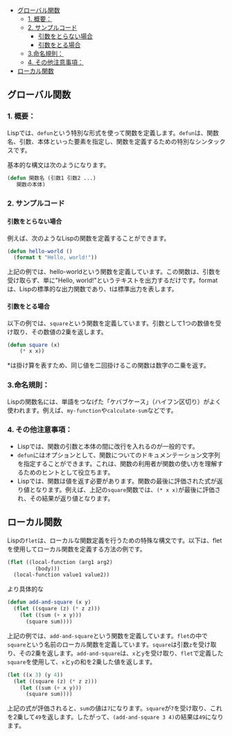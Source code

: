 
- [グローバル関数](#グローバル関数)
  - [1.  概要：](#1--概要)
  - [2. サンプルコード](#2-サンプルコード)
    - [引数をとらない場合](#引数をとらない場合)
    - [引数をとる場合](#引数をとる場合)
  - [3.命名規則：](#3命名規則)
  - [4. その他注意事項：](#4-その他注意事項)
- [ローカル関数](#ローカル関数)



## グローバル関数

### 1.  概要：

Lispでは、`defun`という特別な形式を使って関数を定義します。`defun`は、関数名、引数、本体といった要素を指定し、関数を定義するための特別なシンタックスです。

基本的な構文は次のようになります。


```lisp
(defun 関数名 (引数1 引数2 ...) 
   関数の本体)
```


### 2. サンプルコード

#### 引数をとらない場合

例えば、次のようなLispの関数を定義することができます。

```lisp
(defun hello-world () 
  (format t "Hello, world!"))
```

上記の例では、hello-worldという関数を定義しています。この関数は、引数を受け取らず、単に"Hello, world!"というテキストを出力するだけです。formatは、Lispの標準的な出力関数であり、tは標準出力を表します。

#### 引数をとる場合

以下の例では、`square`という関数を定義しています。引数として1つの数値を受け取り、その数値の2乗を返します。

```lisp
(defun square (x)
    (* x x))
```

*は掛け算を表すため、同じ値を二回掛けるこの関数は数字の二乗を返す。


### 3.命名規則：

Lispの関数名には、単語をつなげた「ケバブケース」（ハイフン区切り）がよく使われます。例えば、`my-function`や`calculate-sum`などです。

### 4. その他注意事項：

* Lispでは、関数の引数と本体の間に改行を入れるのが一般的です。
* `defun`にはオプションとして、関数についてのドキュメンテーション文字列を指定することができます。これは、関数の利用者が関数の使い方を理解するためのヒントとして役立ちます。
* Lispでは、関数は値を返す必要があります。関数の最後に評価された式が返り値となります。例えば、上記の`square`関数では、`(* x x)`が最後に評価され、その結果が返り値となります。


## ローカル関数

Lispの`flet`は、ローカルな関数定義を行うための特殊な構文です。以下は、fletを使用してローカル関数を定義する方法の例です。

```lisp
(flet ((local-function (arg1 arg2)
         (body)))
  (local-function value1 value2))
```

より具体的な


```lisp
(defun add-and-square (x y)
  (flet ((square (z) (* z z)))
    (let ((sum (+ x y)))
      (square sum))))
```


上記の例では、`add-and-square`という関数を定義しています。`flet`の中で`square`という名前のローカル関数を定義しています。`square`は引数`z`を受け取り、その2乗を返します。`add-and-square`は、`x`と`y`を受け取り、`flet`で定義した`square`を使用して、`x`と`y`の和を2乗した値を返します。



```lisp
(let ((x 3) (y 4))
  (let ((square (z) (* z z)))
    (let ((sum (+ x y)))
      (square sum))))
```

上記の式が評価されると、`sum`の値は`7`になります。`square`が`7`を受け取り、これを2乗して`49`を返します。したがって、`(add-and-square 3 4)`の結果は`49`になります。






